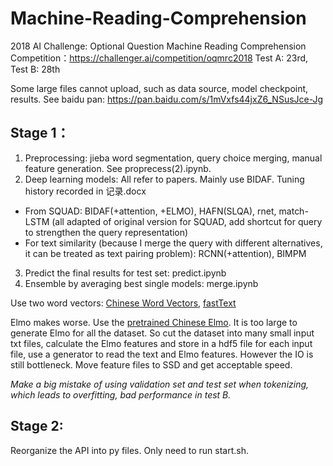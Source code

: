 # Machine-Reading-Comprehension
2018 AI Challenge: Optional Question Machine Reading Comprehension
Competition：https://challenger.ai/competition/oqmrc2018
Test A: 23rd, Test B: 28th

Some large files cannot upload, such as data source, model checkpoint, results. See baidu pan: https://pan.baidu.com/s/1mVxfs44jxZ6_NSusJce-Jg

## Stage 1：
1. Preprocessing: jieba word segmentation, query choice merging, manual feature generation. See proprecess(2).ipynb.
2. Deep learning models: All refer to papers. Mainly use BIDAF. Tuning history recorded in 记录.docx
* From SQUAD: BIDAF(+attention, +ELMO), HAFN(SLQA), rnet, match-LSTM (all adapted of original version for SQUAD, add shortcut for query to strengthen the query representation)
* For text similarity (because I merge the query with different alternatives, it can be treated as text pairing problem): RCNN(+attention), BIMPM
3. Predict the final results for test set: predict.ipynb
4. Ensemble by averaging best single models: merge.ipynb

Use two word vectors: [Chinese Word Vectors](https://github.com/Embedding/Chinese-Word-Vectors), [fastText](https://fasttext.cc/docs/en/crawl-vectors.html)

Elmo makes worse. Use the [pretrained Chinese Elmo](https://github.com/HIT-SCIR/ELMoForManyLangs). It is too large to generate Elmo for all the dataset. So cut the dataset into many small input txt files, calculate the Elmo features and store in a hdf5 file for each input file, use a generator to read the text and Elmo features. However the IO is still bottleneck. Move feature files to SSD and get acceptable speed.

*Make a big mistake of using validation set and test set when tokenizing, which leads to overfitting, bad performance in test B.*

## Stage 2:
Reorganize the API into py files. Only need to run start.sh.
